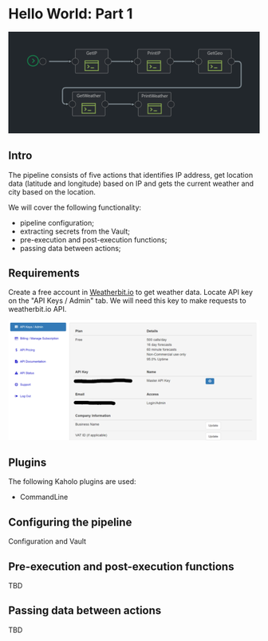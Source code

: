 # Hello World: Part 1

![hello_world_part1](../images/hello_world_part1.png)

## Intro

The pipeline consists of five actions that identifies IP address, get location data (latitude and longitude) based on IP and gets the current weather and city based on the location.

We will cover the following functionality:  

* pipeline configuration;  
* extracting secrets from the Vault;  
* pre-execution and post-execution functions;  
* passing data between actions;  

## Requirements

Create a free account in [Weatherbit.io](https://www.weatherbit.io/) to get weather data. Locate API key on the "API Keys / Admin" tab. We will need this key to make requests to weatherbit.io API.

![hello_world_part1](../images/weatherbit.png)

## Plugins

The following Kaholo plugins are used:  

* CommandLine

## Configuring the pipeline

Configuration and Vault

## Pre-execution and post-execution functions

TBD

## Passing data between actions

TBD
